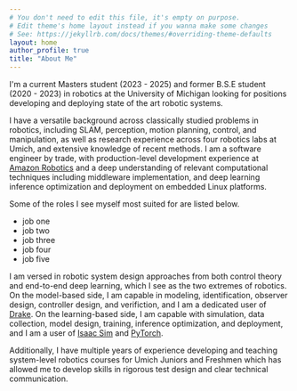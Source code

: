 ```yaml
---
# You don't need to edit this file, it's empty on purpose.
# Edit theme's home layout instead if you wanna make some changes
# See: https://jekyllrb.com/docs/themes/#overriding-theme-defaults
layout: home
author_profile: true
title: "About Me"
---
```


I'm a current Masters student (2023 - 2025) and former B.S.E student (2020 - 2023) in robotics at the University of Michigan looking for positions developing and deploying state of the art robotic systems. 

I have a versatile background across classically studied problems in robotics, including SLAM, perception, motion planning, control, and manipulation, as well as research experience across four robotics labs at Umich, and extensive knowledge of recent methods. I am a software engineer by trade, with production-level development experience at [Amazon Robotics](https://amazon.jobs/en/teams/amazon-robotics) and a deep understanding of relevant computational techniques including middleware implementation, and deep learning inference optimization and deployment on embedded Linux platforms.

Some of the roles I see myself most suited for are listed below.
 - job one
 - job two
 - job three
 - job four
 - job five

I am versed in robotic system design approaches from both control theory and end-to-end deep learning, which I see as the two extremes of robotics. On the model-based side, I am capable in modeling, identification, observer design, controller design, and verifiction, and I am a dedicated user of [Drake](https://drake.mit.edu/). On the learning-based side, I am capable with simulation, data collection, model design, training, inference optimization, and deployment, and I am a user of [Isaac Sim](https://developer.nvidia.com/isaac/sim) and [PyTorch](https://pytorch.org/).

Additionally, I have multiple years of experience developing and teaching system-level robotics courses for Umich Juniors and Freshmen which has allowed me to develop skills in rigorous test design and clear technical communication.

<!-- I am a current Masters student (2023 - 2025) and former B.S.E student (2020 - 2023) in robotics at the University of Michigan. I've briefly spent time in a number of robotics labs, but I am currently and most steadfastly a member of the Lab for Progress advised by Prof. Odest Chadwicke Jenkins.

## Interests

I'm interested in studying robotics at the system level. I'm particularly interested in creating systems where perception and action are tightly integrated but can be carefully analyzed. I'm also interested in infrastructure for deploying and maintaining these systems, including task specification, model-based pipelines, and data collection. Dynamical systems theory and control theory provide a rich language for analyzing the feedback that must exist between perception and action. However, rather than tracking a reference, robots demand the much more general goal of task completion. Deep learning is undoubtedly a vital tool for describing and acheiving this more abstract goal. As such, I'm invested in mastering and leveraging ideas from both worlds. My research interests are summarized below. 

- **Robotics:** Robust control, robust perception, imitation learning, self-supervised learning. 
- **Deep Learning:** Neural network analysis, deep generative modeling, representation learning.

More casually, I enjoy software engineering -- especially when it lets me learn more about the amazing computational infrastructure on which robots are built. I'm also passionate about robotics education. I was one of the first two to graduate from Michigan's undergraduate program in robotics, and benefitted from it immensely. During my time in the Lab for Progress I've met a few very special people who have both inspired me and enabled me to give back through contributions to open source courses. My professionally relevant non-research interests are summarized below. 

- **Software:** Robot middleware, ML compilers, Linux kernel development.
- **Education:** Undergraduate robotics education, open source course development. -->

